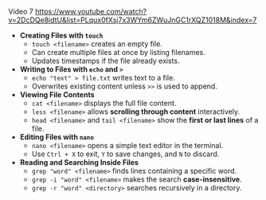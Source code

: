 Video 7
https://www.youtube.com/watch?v=2DcDQe8idtU&list=PLqux0fXsj7x3WYm6ZWuJnGC1rXQZ1018M&index=7

- **Creating Files with `touch`**  
	- `touch <filename>` creates an empty file.  
	- Can create multiple files at once by listing filenames.  
	- Updates timestamps if the file already exists.  
- **Writing to Files with `echo` and `>`**  
	- `echo "text" > file.txt` writes text to a file.  
	- Overwrites existing content unless `>>` is used to append.  
- **Viewing File Contents**  
	- `cat <filename>` displays the full file content.  
	- `less <filename>` allows **scrolling through content** interactively.  
	- `head <filename>` and `tail <filename>` show the **first or last lines** of a file.  
- **Editing Files with `nano`**  
	- `nano <filename>` opens a simple text editor in the terminal.  
	- Use `Ctrl + X` to exit, `Y` to save changes, and `N` to discard.  
- **Reading and Searching Inside Files**  
	- `grep "word" <filename>` finds lines containing a specific word.  
	- `grep -i "word" <filename>` makes the search **case-insensitive**.  
	- `grep -r "word" <directory>` searches recursively in a directory.  
